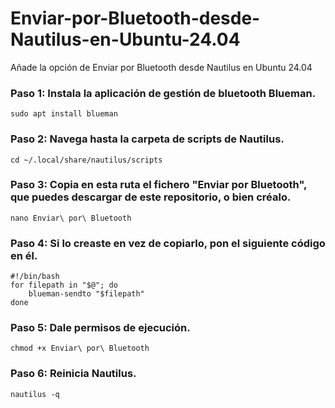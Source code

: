 # Enviar-por-Bluetooth-desde-Nautilus-en-Ubuntu-24.04
Añade la opción de Enviar por Bluetooth desde Nautilus en Ubuntu 24.04



### Paso 1: Instala la aplicación de gestión de bluetooth Blueman.
  ```
  sudo apt install blueman
  ```



### Paso 2: Navega hasta la carpeta de scripts de Nautilus.
  ```
  cd ~/.local/share/nautilus/scripts
  ```



### Paso 3: Copia en esta ruta el fichero "Enviar por Bluetooth", que puedes descargar de este repositorio, o bien créalo.
  ```
  nano Enviar\ por\ Bluetooth
  ```



### Paso 4: Si lo creaste en vez de copiarlo, pon el siguiente código en él.
  ```
  #!/bin/bash
  for filepath in "$@"; do
      blueman-sendto "$filepath"
  done
  ```



### Paso 5: Dale permisos de ejecución.
  ```
  chmod +x Enviar\ por\ Bluetooth
  ```



### Paso 6: Reinicia Nautilus.
  ```
  nautilus -q
  ```
